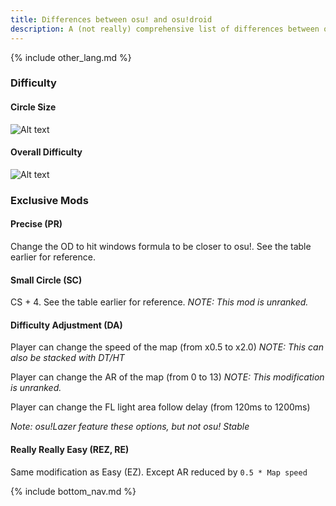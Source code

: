 ```yaml
---
title: Differences between osu! and osu!droid
description: A (not really) comprehensive list of differences between osu! and osu!droid.
---
```


{% include other_lang.md %}

### Difficulty
#### Circle Size
![Alt text]({{site.baseurl}}/assets/images/yey.jpg)
#### Overall Difficulty
![Alt text]({{site.baseurl}}/assets/images/yay.jpg)
### Exclusive Mods
#### Precise (PR)
Change the OD to hit windows formula to be closer to osu!. See the table earlier for reference.
#### Small Circle (SC)
CS + 4. See the table earlier for reference.
*NOTE: This mod is unranked.*
#### Difficulty Adjustment (DA)
Player can change the speed of the map (from x0.5 to x2.0) *NOTE: This can also be stacked with DT/HT*

Player can change the AR of the map (from 0 to 13) *NOTE: This modification is unranked.*

Player can change the FL light area follow delay (from 120ms to 1200ms)

*Note: osu!Lazer feature these options, but not osu! Stable*
#### Really Really Easy (REZ, RE)
Same modification as Easy (EZ). Except AR reduced by `0.5 * Map speed`

{% include bottom_nav.md %}